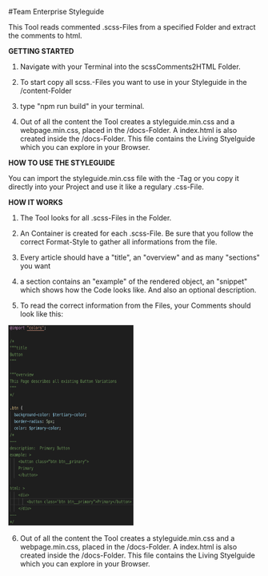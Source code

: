 #Team Enterprise Styleguide

This Tool reads commented .scss-Files from a specified Folder and extract the comments to html. 

**GETTING STARTED**

1. Navigate with your Terminal into the scssComments2HTML Folder.

2. To start copy all scss.-Files you want to use in your Styleguide in the /content-Folder

3. type "npm run build" in your terminal.

4. Out of all the content the Tool creates a styleguide.min.css and a webpage.min.css, placed in the /docs-Folder. A index.html is also created inside the /docs-Folder. This file contains the Living Styelguide which you can explore in your Browser.

**HOW TO USE THE STYLEGUIDE**

You can import the styleguide.min.css file with the <link>-Tag or you copy it directly into your Project and use it like a regulary .css-File.

**HOW IT WORKS**

1. The Tool looks for all .scss-Files in the Folder.

2. An Container is created for each .scss-File. Be sure that you follow the correct Format-Style to gather all informations from the file.

3. Every article should have a "title", an "overview" and as many "sections" you want

4. a section contains an "example" of the rendered object, an "snippet" which shows how the Code looks like. And also an optional description.

5. To read the correct information from the Files, your Comments should look like this:

<img src="https://github.com/oliverZ97/scssComments2HTML/blob/master/assets/readme_1.png" width="250" height="400">

6. Out of all the content the Tool creates a styleguide.min.css and a webpage.min.css, placed in the /docs-Folder. A index.html is also created inside the /docs-Folder. This file contains the Living Styelguide which you can explore in your Browser.